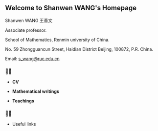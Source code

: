 ## Welcome to Shanwen WANG's Homepage

Shanwen WANG 王善文 

Associate professor.

School of Mathematics, Renmin university of China.

No. 59 Zhongguancun Street, Haidian District Beijing, 100872, P.R. China.

Email: s_wang@ruc.edu.cn
### :mushroom::mushroom:

 * **CV**

 * **Mathematical writings**

 * **Teachings**




### :mushroom::mushroom:
* Useful links


